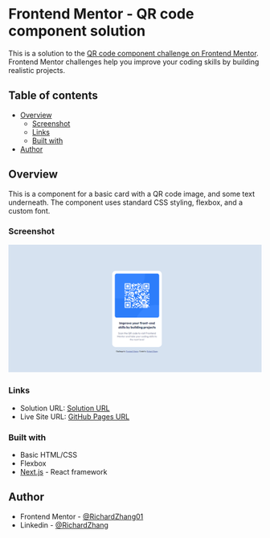 # Frontend Mentor - QR code component solution

This is a solution to the [QR code component challenge on Frontend Mentor](https://www.frontendmentor.io/challenges/qr-code-component-iux_sIO_H). Frontend Mentor challenges help you improve your coding skills by building realistic projects. 

## Table of contents

- [Overview](#overview)
  - [Screenshot](#screenshot)
  - [Links](#links)
  - [Built with](#built-with)
- [Author](#author)

## Overview

This is a component for a basic card with a QR code image, and some text underneath. The component uses standard CSS styling, flexbox, and a custom font.

### Screenshot

![qr-code-component-screenshot](./screenshot.png)

### Links

- Solution URL: [Solution URL](https://www.frontendmentor.io/solutions/qr-code-component-using-basic-htmlcss-and-next-vN0IMvq_sk)
- Live Site URL: [GitHub Pages URL](https://richardzhang01.github.io/qr-code-component/)

### Built with

- Basic HTML/CSS
- Flexbox
- [Next.js](https://nextjs.org/) - React framework

## Author

- Frontend Mentor - [@RichardZhang01](https://www.frontendmentor.io/profile/RichardZhang01)
- Linkedin - [@RichardZhang](https://www.linkedin.com/in/richard-zhiyuan-zhang/)


